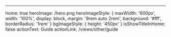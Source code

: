 ---

home: true
heroImage: /hero.png
heroImageStyle: { maxWidth: '600px', width: '100%', display: block, margin: '9rem auto 2rem', background: '#fff', borderRadius: '1rem' }
bgImageStyle: { height: '450px' }
isShowTitleInHome: false
actionText: Guide
actionLink: /views/other/guide
